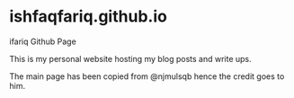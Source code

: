 # ishfaqfariq.github.io
ifariq Github Page

This is my personal website hosting my blog posts and write ups.

The main page has been copied from @njmulsqb hence the credit goes to him.
